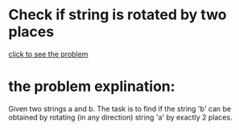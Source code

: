 # Check if string is rotated by two places





[click to see the problem](https://www.geeksforgeeks.org/problems/check-if-string-is-rotated-by-two-places-1587115620/1?page=2&difficulty=Easy&sortBy=submissions)



 # the problem explination:
   Given two strings a and b. The task is to find if the string 'b' can be obtained by rotating (in any direction) string 'a' by exactly 2 places.









 